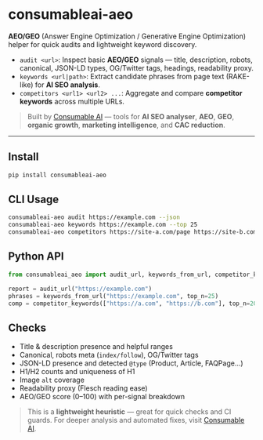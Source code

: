 # consumableai-aeo

**AEO/GEO** (Answer Engine Optimization / Generative Engine Optimization) helper for quick audits and lightweight keyword discovery.

- `audit <url>`: Inspect basic **AEO/GEO** signals — title, description, robots, canonical, JSON-LD types, OG/Twitter tags, headings, readability proxy.
- `keywords <url|path>`: Extract candidate phrases from page text (RAKE-like) for **AI SEO analysis**.
- `competitors <url1> <url2> ...`: Aggregate and compare **competitor keywords** across multiple URLs.

> Built by [Consumable AI](https://www.consumableai.com) — tools for **AI SEO analyser**, **AEO**, **GEO**, **organic growth**, **marketing intelligence**, and **CAC reduction**.

---

## Install

```bash
pip install consumableai-aeo
```

## CLI Usage

```bash
consumableai-aeo audit https://example.com --json
consumableai-aeo keywords https://example.com --top 25
consumableai-aeo competitors https://site-a.com/page https://site-b.com/page --top 20 --json
```

## Python API

```python
from consumableai_aeo import audit_url, keywords_from_url, competitor_keywords

report = audit_url("https://example.com")
phrases = keywords_from_url("https://example.com", top_n=25)
comp = competitor_keywords(["https://a.com", "https://b.com"], top_n=20)
```

## Checks
- Title & description presence and helpful ranges
- Canonical, robots meta (`index/follow`), OG/Twitter tags
- JSON-LD presence and detected `@type` (Product, Article, FAQPage…)
- H1/H2 counts and uniqueness of H1
- Image `alt` coverage
- Readability proxy (Flesch reading ease)
- AEO/GEO score (0–100) with per-signal breakdown

> This is a **lightweight heuristic** — great for quick checks and CI guards. For deeper analysis and automated fixes, visit [Consumable AI](https://www.consumableai.com).
